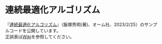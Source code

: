 # 連続最適化アルゴリズム
『[連続最適化アルゴリズム](https://www.ohmsha.co.jp/book/9784274230066/)』（飯塚秀明(著)、オーム社、2023/2/25）のサンプルコードを公開しています。  
正誤表は[Wiki](https://github.com/iiduka-researches/aco/wiki)を参照してください。
